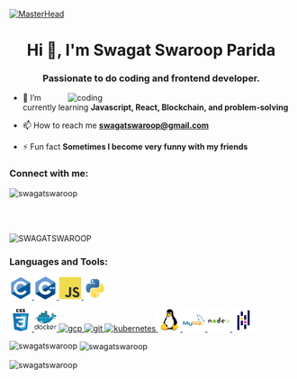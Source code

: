 [![MasterHead](https://camo.githubusercontent.com/ba9f3bd30647e352a3f5e1e45eb45c6ec7bad6155cd16aaedf4a426738da0ca5/68747470733a2f2f696e646f616e616c79746963612e636f6d2f7374617469632f696d616765732f62616e6e6572722e676966)](https://ankitsingh.io)

<h1 align="center">Hi 👋, I'm Swagat Swaroop Parida</h1>
<h3 align="center">Passionate to do coding and frontend developer.</h3>
<img align="right" alt="coding" width="400" src="https://www.lambdatest.com/resources/images/ezgif.com-gif-maker-16.gif">

- 🌱 I’m currently learning **Javascript, React, Blockchain, and problem-solving**

- 📫 How to reach me **swagatswaroop@gmail.com**

- ⚡ Fun fact **Sometimes I become very funny with my friends**

<h3 align="left">Connect with me:</h3>
<p align="left"> <img src="https://komarev.com/ghpvc/?username=swagatswaroop&label=Profile%20views&color=0e75b6&style=flat" alt="swagatswaroop" /> </p>

<br>
<br>
<p><img align="center" src="https://github-readme-streak-stats.herokuapp.com/?user=SWAGATSWAROOP&" alt="SWAGATSWAROOP" /></p>

<h3 align="left">Languages and Tools:</h3>
<p align="left">
  <!-- Languages -->
  <a href="https://www.cprogramming.com/" target="_blank" rel="noreferrer"> <img src="https://raw.githubusercontent.com/devicons/devicon/master/icons/c/c-original.svg" alt="c" width="40" height="40"/> </a>
  <a href="https://www.w3schools.com/cpp/" target="_blank" rel="noreferrer"> <img src="https://raw.githubusercontent.com/devicons/devicon/master/icons/cplusplus/cplusplus-original.svg" alt="cplusplus" width="40" height="40"/> </a>
  <a href="https://developer.mozilla.org/en-US/docs/Web/JavaScript" target="_blank" rel="noreferrer"> <img src="https://raw.githubusercontent.com/devicons/devicon/master/icons/javascript/javascript-original.svg" alt="javascript" width="40" height="40"/> </a>
  <a href="https://www.python.org" target="_blank" rel="noreferrer"> <img src="https://raw.githubusercontent.com/devicons/devicon/master/icons/python/python-original.svg" alt="python" width="40" height="40"/> </a>

  <!-- Tools -->
  <a href="https://www.w3schools.com/css/" target="_blank" rel="noreferrer"> <img src="https://raw.githubusercontent.com/devicons/devicon/master/icons/css3/css3-original-wordmark.svg" alt="css3" width="40" height="40"/> </a>
  <a href="https://www.docker.com/" target="_blank" rel="noreferrer"> <img src="https://raw.githubusercontent.com/devicons/devicon/master/icons/docker/docker-original-wordmark.svg" alt="docker" width="40" height="40"/> </a>
  <a href="https://cloud.google.com" target="_blank" rel="noreferrer"> <img src="https://www.vectorlogo.zone/logos/google_cloud/google_cloud-icon.svg" alt="gcp" width="40" height="40"/> </a>
  <a href="https://git-scm.com/" target="_blank" rel="noreferrer"> <img src="https://www.vectorlogo.zone/logos/git-scm/git-scm-icon.svg" alt="git" width="40" height="40"/> </a>
  <a href="https://kubernetes.io" target="_blank" rel="noreferrer"> <img src="https://www.vectorlogo.zone/logos/kubernetes/kubernetes-icon.svg" alt="kubernetes" width="40" height="40"/> </a>
  <a href="https://www.linux.org/" target="_blank" rel="noreferrer"> <img src="https://raw.githubusercontent.com/devicons/devicon/master/icons/linux/linux-original.svg" alt="linux" width="40" height="40"/> </a>
  <a href="https://www.mysql.com/" target="_blank" rel="noreferrer"> <img src="https://raw.githubusercontent.com/devicons/devicon/master/icons/mysql/mysql-original-wordmark.svg" alt="mysql" width="40" height="40"/> </a>
  <a href="https://nodejs.org" target="_blank" rel="noreferrer"> <img src="https://raw.githubusercontent.com/devicons/devicon/master/icons/nodejs/nodejs-original-wordmark.svg" alt="nodejs" width="40" height="40"/> </a>
  <a href="https://pandas.pydata.org/" target="_blank" rel="noreferrer"> <img src="https://raw.githubusercontent.com/devicons/devicon/2ae2a900d2f041da66e950e4d48052658d850630/icons/pandas/pandas-original.svg" alt="pandas" width="40" height="40"/> </a>
</p>



<p><img align="left" src="https://github-readme-stats.vercel.app/api/top-langs?username=swagatswaroop&show_icons=true&locale=en&layout=compact" alt="swagatswaroop" /></p>

<p>&nbsp;<img align="center" src="https://github-readme-stats.vercel.app/api?username=swagatswaroop&show_icons=true&locale=en" alt="swagatswaroop" /></p>

<p><img align="center" src="https://github-readme-streak-stats.herokuapp.com/?user=swagatswaroop&" alt="swagatswaroop" /></p>
